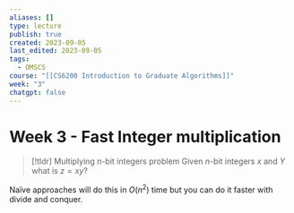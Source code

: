 ```yaml
---
aliases: []
type: lecture
publish: true
created: 2023-09-05
last_edited: 2023-09-05
tags:
  - OMSCS
course: "[[CS6200 Introduction to Graduate Algorithms]]"
week: "3"
chatgpt: false
---
```

# Week 3 - Fast Integer multiplication

> [!tldr] Multiplying $n$-bit integers problem
> Given $n$-bit integers $x$ and $Y$ what is $z = xy$? 

Naïve approaches will do this in $O(n^2)$ time but you can do it faster with divide and conquer.

